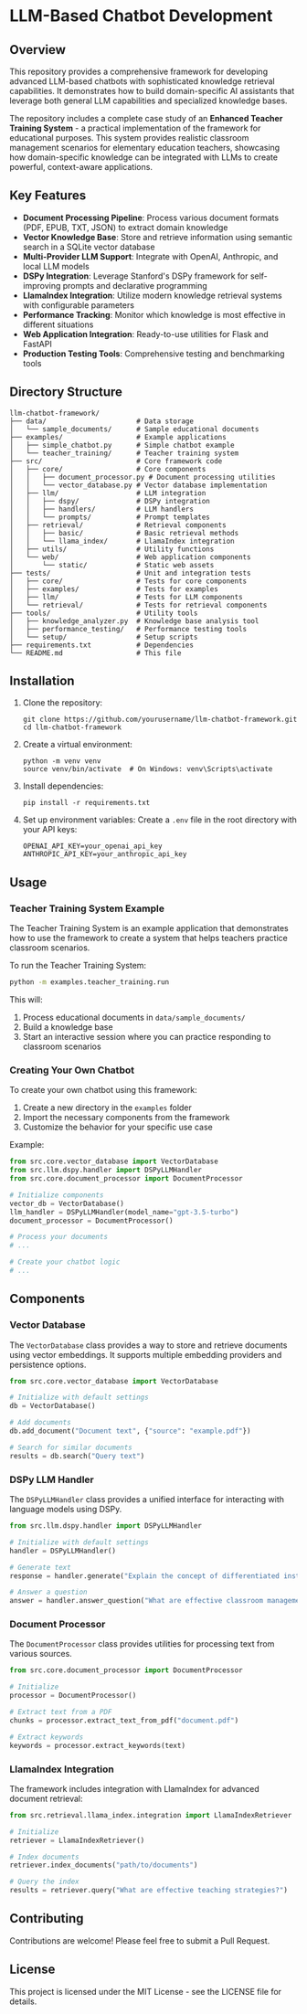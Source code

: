 # LLM-Based Chatbot Development

## Overview

This repository provides a comprehensive framework for developing advanced LLM-based chatbots with sophisticated knowledge retrieval capabilities. It demonstrates how to build domain-specific AI assistants that leverage both general LLM capabilities and specialized knowledge bases.

The repository includes a complete case study of an **Enhanced Teacher Training System** - a practical implementation of the framework for educational purposes. This system provides realistic classroom management scenarios for elementary education teachers, showcasing how domain-specific knowledge can be integrated with LLMs to create powerful, context-aware applications.

## Key Features

- **Document Processing Pipeline**: Process various document formats (PDF, EPUB, TXT, JSON) to extract domain knowledge
- **Vector Knowledge Base**: Store and retrieve information using semantic search in a SQLite vector database
- **Multi-Provider LLM Support**: Integrate with OpenAI, Anthropic, and local LLM models
- **DSPy Integration**: Leverage Stanford's DSPy framework for self-improving prompts and declarative programming
- **LlamaIndex Integration**: Utilize modern knowledge retrieval systems with configurable parameters
- **Performance Tracking**: Monitor which knowledge is most effective in different situations
- **Web Application Integration**: Ready-to-use utilities for Flask and FastAPI
- **Production Testing Tools**: Comprehensive testing and benchmarking tools

## Directory Structure

```
llm-chatbot-framework/
├── data/                      # Data storage
│   └── sample_documents/      # Sample educational documents
├── examples/                  # Example applications
│   ├── simple_chatbot.py      # Simple chatbot example
│   └── teacher_training/      # Teacher training system
├── src/                       # Core framework code
│   ├── core/                  # Core components
│   │   ├── document_processor.py # Document processing utilities
│   │   └── vector_database.py # Vector database implementation
│   ├── llm/                   # LLM integration
│   │   ├── dspy/              # DSPy integration
│   │   ├── handlers/          # LLM handlers
│   │   └── prompts/           # Prompt templates
│   ├── retrieval/             # Retrieval components
│   │   ├── basic/             # Basic retrieval methods
│   │   └── llama_index/       # LlamaIndex integration
│   ├── utils/                 # Utility functions
│   └── web/                   # Web application components
│       └── static/            # Static web assets
├── tests/                     # Unit and integration tests
│   ├── core/                  # Tests for core components
│   ├── examples/              # Tests for examples
│   ├── llm/                   # Tests for LLM components
│   └── retrieval/             # Tests for retrieval components
├── tools/                     # Utility tools
│   ├── knowledge_analyzer.py  # Knowledge base analysis tool
│   ├── performance_testing/   # Performance testing tools
│   └── setup/                 # Setup scripts
├── requirements.txt           # Dependencies
└── README.md                  # This file
```

## Installation

1. Clone the repository:
   ```
   git clone https://github.com/yourusername/llm-chatbot-framework.git
   cd llm-chatbot-framework
   ```

2. Create a virtual environment:
   ```
   python -m venv venv
   source venv/bin/activate  # On Windows: venv\Scripts\activate
   ```

3. Install dependencies:
   ```
   pip install -r requirements.txt
   ```

4. Set up environment variables:
   Create a `.env` file in the root directory with your API keys:
   ```
   OPENAI_API_KEY=your_openai_api_key
   ANTHROPIC_API_KEY=your_anthropic_api_key
   ```

## Usage

### Teacher Training System Example

The Teacher Training System is an example application that demonstrates how to use the framework to create a system that helps teachers practice classroom scenarios.

To run the Teacher Training System:

```bash
python -m examples.teacher_training.run
```

This will:
1. Process educational documents in `data/sample_documents/`
2. Build a knowledge base
3. Start an interactive session where you can practice responding to classroom scenarios

### Creating Your Own Chatbot

To create your own chatbot using this framework:

1. Create a new directory in the `examples` folder
2. Import the necessary components from the framework
3. Customize the behavior for your specific use case

Example:

```python
from src.core.vector_database import VectorDatabase
from src.llm.dspy.handler import DSPyLLMHandler
from src.core.document_processor import DocumentProcessor

# Initialize components
vector_db = VectorDatabase()
llm_handler = DSPyLLMHandler(model_name="gpt-3.5-turbo")
document_processor = DocumentProcessor()

# Process your documents
# ...

# Create your chatbot logic
# ...
```

## Components

### Vector Database

The `VectorDatabase` class provides a way to store and retrieve documents using vector embeddings. It supports multiple embedding providers and persistence options.

```python
from src.core.vector_database import VectorDatabase

# Initialize with default settings
db = VectorDatabase()

# Add documents
db.add_document("Document text", {"source": "example.pdf"})

# Search for similar documents
results = db.search("Query text")
```

### DSPy LLM Handler

The `DSPyLLMHandler` class provides a unified interface for interacting with language models using DSPy.

```python
from src.llm.dspy.handler import DSPyLLMHandler

# Initialize with default settings
handler = DSPyLLMHandler()

# Generate text
response = handler.generate("Explain the concept of differentiated instruction.")

# Answer a question
answer = handler.answer_question("What are effective classroom management strategies?")
```

### Document Processor

The `DocumentProcessor` class provides utilities for processing text from various sources.

```python
from src.core.document_processor import DocumentProcessor

# Initialize
processor = DocumentProcessor()

# Extract text from a PDF
chunks = processor.extract_text_from_pdf("document.pdf")

# Extract keywords
keywords = processor.extract_keywords(text)
```

### LlamaIndex Integration

The framework includes integration with LlamaIndex for advanced document retrieval:

```python
from src.retrieval.llama_index.integration import LlamaIndexRetriever

# Initialize
retriever = LlamaIndexRetriever()

# Index documents
retriever.index_documents("path/to/documents")

# Query the index
results = retriever.query("What are effective teaching strategies?")
```

## Contributing

Contributions are welcome! Please feel free to submit a Pull Request.

## License

This project is licensed under the MIT License - see the LICENSE file for details. 